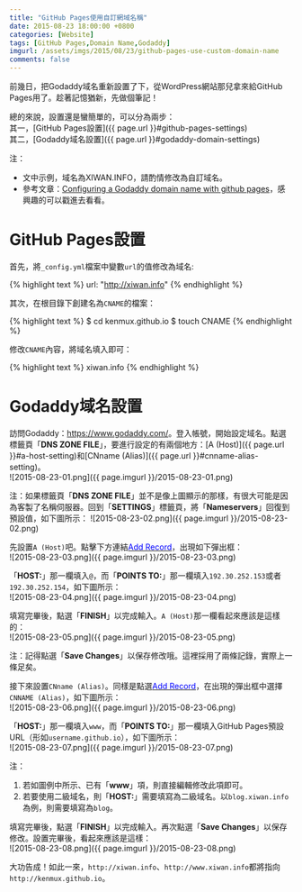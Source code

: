 ```yaml
---
title: "GitHub Pages使用自訂網域名稱"
date: 2015-08-23 18:00:00 +0800
categories: [Website]
tags: [GitHub Pages,Domain Name,Godaddy]
imgurl: /assets/imgs/2015/08/23/github-pages-use-custom-domain-name
comments: false
---
```


前幾日，把Godaddy域名重新設置了下，從WordPress網站那兒拿來給GitHub Pages用了。趁著記憶猶新，先做個筆記！  

總的來說，設置還是蠻簡單的，可以分為兩步：  
其一，[GitHub Pages設置]({{ page.url }}#github-pages-settings)  
其二，[Godaddy域名設置]({{ page.url }}#godaddy-domain-settings)  

注：  

- 文中示例，域名為XIWAN.INFO，請酌情修改為自訂域名。  
- 參考文章：[Configuring a Godaddy domain name with github pages](http://andrewsturges.com/blog/jekyll/tutorial/2014/11/06/github-and-godaddy.html)，感興趣的可以戳進去看看。<!-- more -->  

# <a name="github-pages-settings"></a>GitHub Pages設置  
首先，將`_config.yml`檔案中變數`url`的值修改為域名:  

{% highlight text %}
url: "http://xiwan.info"
{% endhighlight %}

其次，在根目錄下創建名為`CNAME`的檔案：  

{% highlight text %}
$ cd kenmux.github.io
$ touch CNAME
{% endhighlight %}

修改`CNAME`內容，將域名填入即可：  

{% highlight text %}
xiwan.info
{% endhighlight %}

# <a name="godaddy-domain-settings"></a>Godaddy域名設置  
訪問Godaddy：<https://www.godaddy.com/>。登入帳號，開始設定域名。點選標籤頁「<b>DNS ZONE FILE</b>」，要進行設定的有兩個地方：[A (Host)]({{ page.url }}#a-host-setting)和[CNname (Alias)]({{ page.url }}#cnname-alias-setting)。  
![2015-08-23-01.png]({{ page.imgurl }}/2015-08-23-01.png)  

注：如果標籤頁「<b>DNS ZONE FILE</b>」並不是像上圖顯示的那樣，有很大可能是因為客製了名稱伺服器。回到「<b>SETTINGS</b>」標籤頁，將「<b>Nameservers</b>」回復到預設值，如下圖所示：
![2015-08-23-02.png]({{ page.imgurl }}/2015-08-23-02.png)  

<a name="a-host-setting"></a>先設置`A (Host)`吧。點擊下方連結<u><font color="blue">Add Record</font></u>，出現如下彈出框：  
![2015-08-23-03.png]({{ page.imgurl }}/2015-08-23-03.png)  

「<b>HOST:</b>」那一欄填入`@`，而「<b>POINTS TO:</b>」那一欄填入`192.30.252.153`或者`192.30.252.154`，如下圖所示：  
![2015-08-23-04.png]({{ page.imgurl }}/2015-08-23-04.png)  

填寫完畢後，點選「<b>FINISH</b>」以完成輸入。`A (Host)`那一欄看起來應該是這樣的：  
![2015-08-23-05.png]({{ page.imgurl }}/2015-08-23-05.png)  

注：記得點選「<b>Save Changes</b>」以保存修改哦。這裡採用了兩條記錄，實際上一條足矣。  

<a name="cnname-alias-setting"></a>接下來設置`CNname (Alias)`。同樣是點選<u><font color="blue">Add Record</font></u>，在出現的彈出框中選擇`CNNAME (Alias)`，如下圖所示：  
![2015-08-23-06.png]({{ page.imgurl }}/2015-08-23-06.png)  

「<b>HOST:</b>」那一欄填入`www`，而「<b>POINTS TO:</b>」那一欄填入GitHub Pages預設URL（形如`username.github.io`），如下圖所示：  
![2015-08-23-07.png]({{ page.imgurl }}/2015-08-23-07.png)  

注：  

1. 若如圖例中所示、已有「<b>www</b>」項，則直接編輯修改此項即可。  
2. 若要使用二級域名，則「<b>HOST:</b>」需要填寫為二級域名。以`blog.xiwan.info`為例，則需要填寫為`blog`。  

填寫完畢後，點選「<b>FINISH</b>」以完成輸入。再次點選「<b>Save Changes</b>」以保存修改。設置完畢後，看起來應該是這樣：  
![2015-08-23-08.png]({{ page.imgurl }}/2015-08-23-08.png)  

大功告成！如此一來，`http://xiwan.info`、`http://www.xiwan.info`都將指向`http://kenmux.github.io`。  
